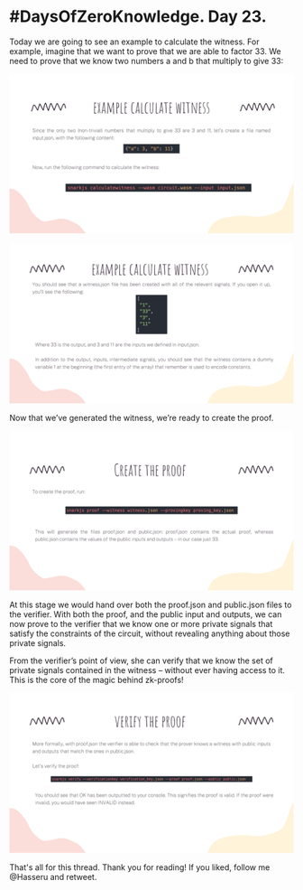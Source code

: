 # #DaysOfZeroKnowledge. Day 23.

Today we are going to see an example to calculate the witness. For example, imagine that we want to prove that we are able to factor 33. We need to prove that we know two numbers a and b that multiply to give 33:

![Example calculate witness](https://raw.githubusercontent.com/hasselalcala/DaysOfZeroKnowledge/main/images/circom_19.png)

![Example calculate witness](https://raw.githubusercontent.com/hasselalcala/DaysOfZeroKnowledge/main/images/circom_20.png)

Now that we’ve generated the witness, we’re ready to create the proof.

![Create the proof](https://raw.githubusercontent.com/hasselalcala/DaysOfZeroKnowledge/main/images/circom_21.png)

At this stage we would hand over both the proof.json and public.json files to the verifier. With both the proof, and the public input and outputs, we can now prove to the verifier that we know one or more private signals that satisfy the constraints of the circuit, without revealing anything about those private signals.

From the verifier’s point of view, she can verify that we know the set of private signals contained in the witness – without ever having access to it. This is the core of the magic behind zk-proofs!

![Verify the proof](https://raw.githubusercontent.com/hasselalcala/DaysOfZeroKnowledge/main/images/circom_22.png)

That's all for this thread. Thank you for reading! If you liked, follow me @Hasseru and retweet.
